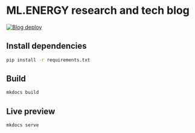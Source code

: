 # ML.ENERGY research and tech blog

[![Blog deploy](https://github.com/ml-energy/blog/actions/workflows/deploy_homepage.yaml/badge.svg)](https://github.com/ml-energy/blog/actions/workflows/deploy_homepage.yaml)

## Install dependencies

```sh
pip install -r requirements.txt
```

## Build

```sh
mkdocs build
```

## Live preview

```sh
mkdocs serve 
```

